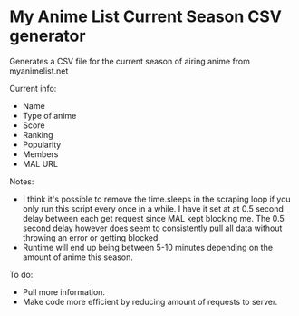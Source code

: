 # My Anime List Current Season CSV generator

Generates a CSV file for the current season of airing anime from myanimelist.net

Current info:
- Name
- Type of anime
- Score
- Ranking
- Popularity
- Members
- MAL URL

Notes:
- I think it's possible to remove the time.sleeps in the scraping loop if you only run this script every once in a while. I have it set at at 0.5 second delay between each get request since MAL kept blocking me. The 0.5 second delay however does seem to consistently pull all data without throwing an error or getting blocked.
- Runtime will end up being between 5-10 minutes depending on the amount of anime this season.

To do:
- Pull more information.
- Make code more efficient by reducing amount of requests to server.
